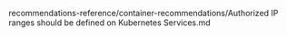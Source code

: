 recommendations-reference/container-recommendations/Authorized IP ranges should be defined on Kubernetes Services.md